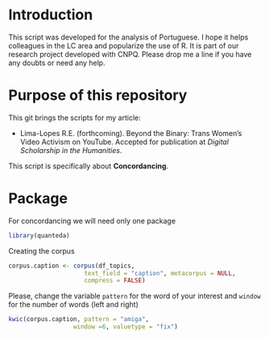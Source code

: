 # Introduction

This script was developed for the analysis of Portuguese. I hope it
helps colleagues in the LC area and popularize the use of R. It is part
of our research project developed with CNPQ. Please drop me a line if
you have any doubts or need any help.

# Purpose of this repository

This git brings the scripts for my article:

-   Lima-Lopes R.E. (forthcoming). Beyond the Binary: Trans Women’s
    Video Activism on YouTube. Accepted for publication at *Digital
    Scholarship in the Humanities*.

This script is specifically about **Concordancing**.

# Package

For concordancing we will need only one package

``` r
library(quanteda)
```

Creating the corpus

``` r
corpus.caption <- corpus(df_topics, 
                     text_field = "caption", metacorpus = NULL, 
                     compress = FALSE)
```

Please, change the variable `pattern` for the word of your interest and
`window` for the number of words (left and right)

``` r
kwic(corpus.caption, pattern = "amiga", 
                  window =6, valuetype = "fix")
```
